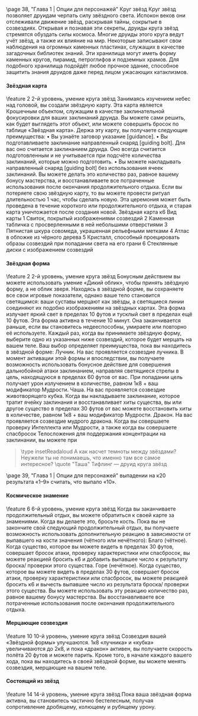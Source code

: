 \page 38, "Глава 1 | Опции для персонажей"
Круг звёзд
Круг звёзд позволяет друидам черпать силу звёздного света. Испокон веков они отслеживали движение звёзд, раскрывая тайны, сокрытые в созвездиях. Открывая и познавая эти секреты, друиды круга звёзд стремятся обуздать силы космоса.
Многие друиды этого круга ведут учёт звёзд, а также их влияние на мир. Некоторые записывают свои наблюдения на огромных каменных пластинах, служащих в качестве загадочных библиотек знаний. Эти хранилища могут иметь форму каменных кругов, пирамид, петроглифов и подземных храмов. Для подобного хранилища подойдёт любое прочное здание, способное защитить знания друидов даже перед лицом ужасающих катаклизмов.
#### Звёздная карта
\feature 2
2-й уровень, умение круга звёзд
Занимаясь изучением небес над головой, вы создали звёздную карту. Эта карта является Крошечным объектом, служащим в качестве заклинательной фокусировки для ваших заклинаний друида. Вы можете сами решить, как будет выглядеть этот объект, или можете совершить бросок по таблице
«Звёздная карта».
Держа эту карту, вы получаете следующие преимущества:
• Вы узнаёте заговор указание [guidance].
• Вы подготавливаете заклинание направленный снаряд [guiding bolt]. Для вас оно считается заклинанием друида. Оно всегда считается подготовленным и не учитывается при подсчёте количества заклинаний, которые можно подготовить.
• Вы можете накладывать направленный снаряд
[guiding bolt] без использования ячеек заклинаний. Вы можете делать это количество раз, равное вашему бонусу мастерства, и восстанавливаете все потраченные использования после окончания продолжительного отдыха.
Если вы потеряете свою звёздную карту, то вы можете провести ритуал длительностью 1 час, чтобы сделать новую. Эта церемония может быть проведена в течение короткого или продолжительного отдыха, и старая карта уничтожается после создания новой.
Звёздная карта к6 Вид карты
1 Свиток, покрытый изображениями созвездий
2 Каменная табличка с просверленными в ней небольшими отверстиями
3 Пятнистая шкура совомеда, украшенная рельефными метками
4 Атлас в обложке из чёрного дерева
5 Кристалл, способный проецировать образы созвездий при попадании света на его грани
6 Стеклянные диски с изображением созвездий
#### Звёздная форма
\feature 2
2-й уровень, умение круга звёзд
Бонусным действием вы можете использовать умение «Дикий облик», чтобы принять звёздную форму, а не облик зверя.
Находясь в звёздной форме, вы сохраняете все свои игровые показатели, однако ваше тело становится светящимся: ваши суставы мерцают как звёзды, а светящиеся линии соединяют их подобно изображениям на звёздных картах. Эта форма излучает яркий свет в пределах 10 футов и тусклый свет в пределах ещё 10 футов. Эта форма активна в течение 10 минут. Она заканчивается раньше, если вы становитесь недееспособны, умираете или повторно её используете.
Каждый раз, когда вы принимаете звёздную форму, выберите одно из указанных ниже созвездий, которое будет мерцать на вашем теле. Ваш выбор определяет преимущества, пока вы находитесь в звёздной форме:
Лучник. На вас проявляется созвездие лучника. В момент активации этой формы и впоследствии, вы получаете возможность использовать бонусное действие для совершения дальнобойной атаки заклинанием, направляя светящиеся стрелы в цель, находящуюся в пределах 60 футов от вас.
При попадании цель получает урон излучением в количестве, равном 1к8 + ваш модификатор
Мудрости.
Чаша. На вас проявляется созвездие животворящего кубка. Когда вы накладываете заклинание, которое тратит ячейку заклинания и восстанавливает хиты существа, вы или другое существо в пределах 30 футов от вас можете восстановить хиты в количестве, равном 1к8 + ваш модификатор Мудрости.
Дракон. На вас проявляется созвездие мудрого дракона. Когда вы совершаете проверку Интеллекта или Мудрости, а также когда вы совершаете спасбросок Телосложения для поддержания концентрации на заклинании, вы можете при
> \type insetReadaloud
> А как насчет темноты между звёздами? Неужели ты не понимаешь, что именно там все самое интересное?
> \quote "Таша"
Тифлинг — друид круга звёзд

\page 39, "Глава 1 | Опции для персонажей"
выпадении на к20 результата «1–9» считать, что выпало «10».
#### Космическое знамение
\feature 6
6-й уровень, умение круга звёзд
Когда вы заканчиваете продолжительный отдых, вы можете обратиться к своей карте за знамениями. Когда вы делаете это, бросьте кость. Пока вы не закончите свой следующий продолжительный отдых, вы получаете возможность использовать дополнительную реакцию в зависимости от выпавшего на кости значения (чётного или нечётного):
Благо (чётное). Когда существо, которое вы можете видеть в пределах 30 футов, совершает бросок атаки, проверку характеристики или спасбросок, вы можете реакцией бросить к6 и добавить выпавшее число к результату броска/ проверки этого существа.
Горе (нечётное). Когда существо, которое вы можете видеть в пределах 30 футов, совершает бросок атаки, проверку характеристики или спасбросок, вы можете реакцией бросить к6 и вычесть выпавшее число из результата броска/ проверки этого существа.
Вы можете использовать эту реакцию количество раз, равное вашему бонусу мастерства. Вы восстанавливаете все потраченные использования после окончания продолжительного отдыха.
#### Мерцающие созвездия
\feature 10
10-й уровень, умение круга звёзд
Созвездия вашей «Звёздной формы» улучшаются.
1к8 «лучника» и «кубка» увеличиваются до 2к8, и пока «дракон» активен, вы получаете скорость полёта 20 футов и можете парить.
Кроме того, в начале каждого вашего хода, пока вы находитесь в своей звёздной форме, вы можете менять созвездия, мерцающие на вашем теле.
#### Состоящий из звёзд
\feature 14
14-й уровень, умение круга звёзд
Пока ваша звёздная форма активна, вы становитесь частично бестелесным, получая сопротивление дробящему, колющему и рубящему урону.
